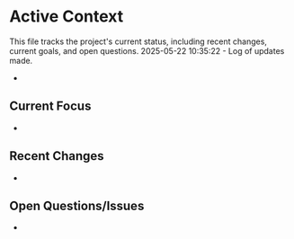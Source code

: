 # Active Context

This file tracks the project's current status, including recent changes, current goals, and open questions.
2025-05-22 10:35:22 - Log of updates made.

*

## Current Focus

*   

## Recent Changes

*   

## Open Questions/Issues

*